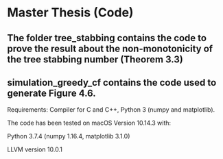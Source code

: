 # Master Thesis (Code)

## The folder tree_stabbing contains the code to prove the result about the non-monotonicity of the tree stabbing number (Theorem 3.3)

## simulation_greedy_cf contains the code used to generate Figure 4.6.

Requirements: Compiler for C and C++, Python 3 (numpy and matplotlib).

The code has been tested on macOS Version 10.14.3 with:

Python 3.7.4 (numpy 1.16.4, matplotlib 3.1.0)

LLVM version 10.0.1
